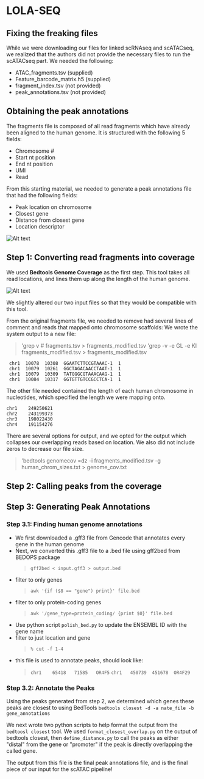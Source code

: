 # LOLA-SEQ
## Fixing the freaking files

While we were downloading our files for linked scRNAseq and scATACseq, we realized that the authors did not provide the necessary files to run the scATACseq part. We needed the following:

- ATAC_fragments.tsv (supplied)
- Feature_barcode_matrix.h5 (supplied)
- fragment_index.tsv (not provided)
- peak_annotations.tsv (not provided)

## Obtaining the peak annotations
The fragments file is composed of all read fragments which have already been aligned to the human genome. It is structured with the following 5 fields:
- Chromosome #
- Start nt position
- End nt position
- UMI
- Read

From this starting material, we needed to generate a peak annotations file that had the following fields:
- Peak location on chromosome
- Closest gene
- Distance from closest gene
- Location descriptor

![Alt text](https://www.basepairtech.com/wp-content/uploads/2022/06/ATAC_USP47.png)

## Step 1: Converting read fragments into coverage
We used __Bedtools Genome Coverage__ as the first step. This tool takes all read locations, and lines them up along the length of the human genome. 

![Alt text](https://bedtools.readthedocs.io/en/latest/_images/genomecov-glyph.png)

We slightly altered our two input files so that they would be compatible with this tool. 

From the original fragments file, we needed to remove had several lines of comment and reads that mapped onto chromosome scaffolds: We wrote the system output to a new file:
>'grep v # fragments.tsv > fragments_modified.tsv
>'grep -v -e GL -e KI fragments_modified.tsv > fragments_modified.tsv

 ```
  chr1  10078  10308  GGAATCTTCCGTAAAC-1  1 
  chr1  10079  10261  GGCTAGACAACCTAAT-1  1 
  chr1  10079  10309  TATGGGCGTAAACAAG-1  1 
  chr1  10084  10317  GGTGTTGTCCGCCTCA-1  1 
```
The other file needed contained the length of each human chromosome in nucleotides, which specified the length we were mapping onto.
```
chr1	249250621
chr2	243199373
chr3	198022430
chr4	191154276
```
There are several options for output, and we opted for the output which collapses our overlapping reads based on location. We also did not include zeros to decrease our file size.
>'bedtools genomecov =dz -i fragments_modified.tsv -g human_chrom_sizes.txt > genome_cov.txt

## Step 2: Calling peaks from the coverage


## Step 3: Generating Peak Annotations

### Step 3.1: Finding human genome annotations

- We first downloaded a .gff3 file from Gencode that annotates every gene in the human genome
- Next, we converted this .gff3 file to a .bed file using gff2bed from BEDOPS package
  >`gff2bed < input.gff3 > output.bed`
- filter to only genes
  >`awk '{if ($8 == "gene") print}' file.bed`
- filter to only protein-coding genes
  >`awk '/gene_type=protein_coding/ {print $0}' file.bed`
- Use python script `polish_bed.py` to update the ENSEMBL ID with the gene name
- filter to just location and gene
  >`% cut -f 1-4`
- this file is used to annotate peaks, should look like:
  >`chr1	65418	71585	OR4F5`
  > `chr1	450739	451678	OR4F29`

### Step 3.2: Annotate the Peaks
Using the peaks generated from step 2, we determined which genes these peaks are closest to using BedTools
`bedtools closest -d -a nate_file -b gene_annotations`

We next wrote two python scripts to help format the output from the `bedtoosl closest` tool.
We used `format_closest_overlap.py` on the output of bedtools closest, then `define_distance.py` to call the peaks as either "distal" from the gene or "promoter" if the peak is directly overlapping the called gene.

The output from this file is the final peak annotations file, and is the final piece of our input for the scATAC pipeline!
